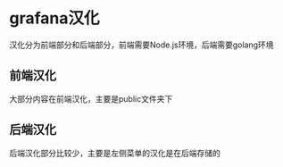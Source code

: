# grafana汉化
汉化分为前端部分和后端部分，前端需要Node.js环境，后端需要golang环境

## 前端汉化
大部分内容在前端汉化，主要是public文件夹下

## 后端汉化
后端汉化部分比较少，主要是左侧菜单的汉化是在后端存储的